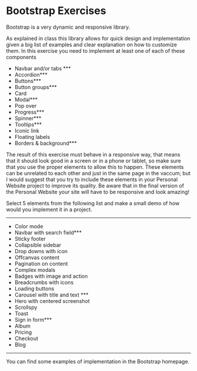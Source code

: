 # Bootstrap Exercises

Bootstrap is a very dynamic and responsive library.

As explained in class this library allows for quick design and implementation given a big list of examples and clear explanation on how to customize them.
In this exercise you need to implement at least one of each of these components

- Navbar and/or tabs ***
- Accordion***
- Buttons***
- Button groups***
- Card
- Modal***
- Pop over
- Progress***
- Spinner***
- Tooltips***
- Iconic link
- Floating labels
- Borders & background***

The result of this exercise must behave in a responsive way, that means that it should look good in a screen or in a phone or tablet, so make sure that you use the proper elements to allow this to happen. These elements can be unrelated to each other and just in the same page in the vaccum; but I would suggest that you try to include these elements in your Personal Website project to improve its quality. Be aware that in the final version of the Personal Website your site will have to be responsive and look amazing!

Select 5 elements from the following list and make a small demo of how would you implement it in a project.

---

- Color mode
- Navbar with search field***
- Sticky footer
- Collapsible sidebar
- Drop downs with icon
- Offcanvas content
- Pagination on content
- Complex modals
- Badges with image and action
- Breadcrumbs with icons
- Loading buttons
- Carousel with title and text ***
- Hero with centered screenshot
- Scrollspy
- Toast
- Sign in form***
- Album
- Pricing
- Checkout
- Blog

---

You can find some examples of implementation in the Bootstrap homepage.
